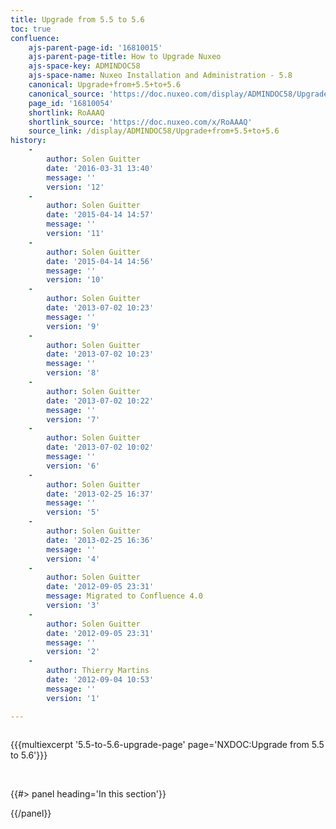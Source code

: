 ```yaml
---
title: Upgrade from 5.5 to 5.6
toc: true
confluence:
    ajs-parent-page-id: '16810015'
    ajs-parent-page-title: How to Upgrade Nuxeo
    ajs-space-key: ADMINDOC58
    ajs-space-name: Nuxeo Installation and Administration - 5.8
    canonical: Upgrade+from+5.5+to+5.6
    canonical_source: 'https://doc.nuxeo.com/display/ADMINDOC58/Upgrade+from+5.5+to+5.6'
    page_id: '16810054'
    shortlink: RoAAAQ
    shortlink_source: 'https://doc.nuxeo.com/x/RoAAAQ'
    source_link: /display/ADMINDOC58/Upgrade+from+5.5+to+5.6
history:
    - 
        author: Solen Guitter
        date: '2016-03-31 13:40'
        message: ''
        version: '12'
    - 
        author: Solen Guitter
        date: '2015-04-14 14:57'
        message: ''
        version: '11'
    - 
        author: Solen Guitter
        date: '2015-04-14 14:56'
        message: ''
        version: '10'
    - 
        author: Solen Guitter
        date: '2013-07-02 10:23'
        message: ''
        version: '9'
    - 
        author: Solen Guitter
        date: '2013-07-02 10:23'
        message: ''
        version: '8'
    - 
        author: Solen Guitter
        date: '2013-07-02 10:22'
        message: ''
        version: '7'
    - 
        author: Solen Guitter
        date: '2013-07-02 10:02'
        message: ''
        version: '6'
    - 
        author: Solen Guitter
        date: '2013-02-25 16:37'
        message: ''
        version: '5'
    - 
        author: Solen Guitter
        date: '2013-02-25 16:36'
        message: ''
        version: '4'
    - 
        author: Solen Guitter
        date: '2012-09-05 23:31'
        message: Migrated to Confluence 4.0
        version: '3'
    - 
        author: Solen Guitter
        date: '2012-09-05 23:31'
        message: ''
        version: '2'
    - 
        author: Thierry Martins
        date: '2012-09-04 10:53'
        message: ''
        version: '1'

---
```

<div class="row"><div class="column medium-8">

{{{multiexcerpt '5.5-to-5.6-upgrade-page' page='NXDOC:Upgrade from 5.5 to 5.6'}}}

&nbsp;

</div><div class="column medium-4">{{#> panel heading='In this section'}}

{{/panel}}</div></div>